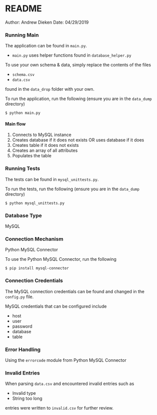 # README

Author: Andrew Dieken
Date: 04/29/2019

### Running Main

The application can be found in `main.py`.
- `main.py` uses helper functions found in `database_helper.py`

To use your own schema & data, simply replace the contents of the files

-  `schema.csv`
-  `data.csv`

found in the `data_drop` folder with your own.


To run the application, run the following (ensure you are in the `data_dump` directory)
```shell
$ python main.py
```

#### Main flow

1) Connects to MySQL instance
2) Creates database if it does not exists OR uses database if it does
3) Creates table if it does not exists
4) Creates an array of all attributes
5) Populates the table

### Running Tests

The tests can be found in `mysql_unittests.py`.

To run the tests, run the following (ensure you are in the `data_dump` directory)
```shell
$ python mysql_unittests.py
```

### Database Type

MySQL

### Connection Mechanism

Python MySQL Connector

To use the Python MySQL Connector, run the following
```shell
$ pip install mysql-connector
```

### Connection Credentials

The MySQL connection credentials can be found and changed in the `config.py` file.

MySQL credentials that can be configured include
- host
- user
- password
- database
- table

### Error Handling

Using the `errorcode` module from Python MySQL Connector

### Invalid Entries

When parsing `data.csv` and encountered invalid entries such as

- Invalid type
- String too long

entries were written to `invalid.csv` for further review.
